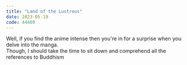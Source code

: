 ```yaml
---
title: "Land of the Lustrous"
date: 2023-05-19
code: 44489
---
```

Well, if you find the anime intense then you're in for a surprise when you delve into the manga.
<br>
Though, I should take the time to sit down and comprehend all the references to Buddhism
